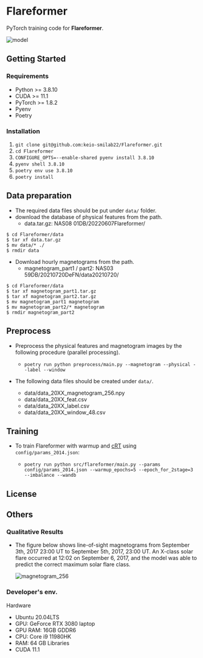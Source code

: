 # Flareformer

PyTorch training code for **Flareformer**.

![model](https://user-images.githubusercontent.com/51681991/172095937-4d57db9d-3178-4c94-8658-7a4aaa169dc5.jpg)

## Getting Started

### Requirements

- Python >= 3.8.10
- CUDA >= 11.1
- PyTorch >= 1.8.2
- Pyenv
- Poetry
### Installation

1. `git clone git@github.com:keio-smilab22/Flareformer.git`
2. `cd Flareformer`
3. `CONFIGURE_OPTS=--enable-shared pyenv install 3.8.10`
4. `pyenv shell 3.8.10`
5. `poetry env use 3.8.10`
6. `poetry install`

## Data preparation

- The required data files should be put under ```data/``` folder.
- download the database of physical features from the path.
  - data.tar.gz: NAS08 01DB/20220607Flareformer/

```
$ cd Flareformer/data
$ tar xf data.tar.gz
$ mv data/* ./
$ rmdir data
```

- Download hourly magnetograms from the path.
  - magnetogram_part1 / part2: NAS03 59DB/20210720DeFN/data20210720/
```
$ cd Flareformer/data
$ tar xf magnetogram_part1.tar.gz
$ tar xf magnetogram_part2.tar.gz
$ mv magnetogram_part1 magnetogram
$ mv magnetogram_part2/* magnetogram
$ rmdir magnetogram_part2
```

## Preprocess

- Preprocess the physical features and magnetogram images by the following procedure (parallel processing).

    - `poetry run python preprocess/main.py --magnetogram --physical --label --window`

- The following data files should be created under ```data/```.
  -  data/data_20XX_magnetogram_256.npy
  -  data/data_20XX_feat.csv
  -  data/data_20XX_label.csv
  -  data/data_20XX_window_48.csv

## Training

- To train Flareformer with warmup and [cRT](https://arxiv.org/abs/1910.09217) using `config/params_2014.json`:

    - `poetry run python src/flareformer/main.py --params config/params_2014.json --warmup_epochs=5 --epoch_for_2stage=3 --imbalance --wandb`

## License

## Others

### Qualitative Results
  * The figure below shows line-of-sight magnetograms from September 3th, 2017 23:00 UT to September 5th, 2017, 23:00 UT. An X-class solar flare occurred at 12:02 on September 6, 2017, and the model was able to predict the correct maximum solar flare class.

    ![magnetogram_256](https://user-images.githubusercontent.com/75234574/148938052-5d2a017e-c8fd-4f4f-9c10-0226e447c939.gif)


### Developer's env.
Hardware
- Ubuntu 20.04LTS
- GPU: GeForce RTX 3080 laptop
- GPU RAM: 16GB GDDR6
- CPU: Core i9 11980HK
- RAM: 64 GB
Libraries
- CUDA 11.1
